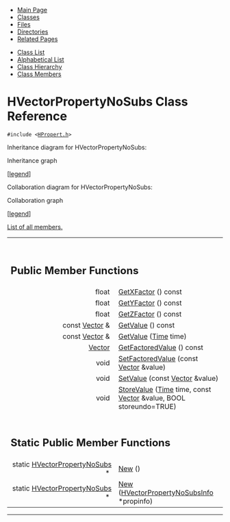 <div class="tabs">

- [Main Page](index.md)
- <span id="current">[Classes](annotated.md)</span>
- [Files](files.md)
- [Directories](dirs.md)
- [Related Pages](pages.md)

</div>

<div class="tabs">

- [Class List](annotated.md)
- [Alphabetical List](classes.md)
- [Class Hierarchy](hierarchy.md)
- [Class Members](functions.md)

</div>

# HVectorPropertyNoSubs Class Reference

`#include <`<a href="HPropert_8h-source.md" class="el"><code>HPropert.h</code></a>`>`

Inheritance diagram for HVectorPropertyNoSubs:

<span class="image placeholder" original-image-src="classHVectorPropertyNoSubs__inherit__graph.gif" original-image-title="" border="0" usemap="#HVectorPropertyNoSubs__inherit__map">Inheritance graph</span>

\[[legend](graph_legend.md)\]

Collaboration diagram for HVectorPropertyNoSubs:

<span class="image placeholder" original-image-src="classHVectorPropertyNoSubs__coll__graph.gif" original-image-title="" border="0" usemap="#HVectorPropertyNoSubs__coll__map">Collaboration graph</span>

\[[legend](graph_legend.md)\]

[List of all members.](classHVectorPropertyNoSubs-members.md)

<table data-border="0" data-cellpadding="0" data-cellspacing="0">
<colgroup>
<col style="width: 50%" />
<col style="width: 50%" />
</colgroup>
<tbody>
<tr>
<td></td>
<td></td>
</tr>
<tr>
<td colspan="2"><br />
&#10;<h2 id="public-member-functions">Public Member Functions</h2></td>
</tr>
<tr>
<td class="memItemLeft" style="text-align: right;" data-nowrap="" data-valign="top">float </td>
<td class="memItemRight" data-valign="bottom"><a href="classHVectorPropertyNoSubs.md#5d489cd30bc07762fc304afbc7237de0" class="el">GetXFactor</a> () const</td>
</tr>
<tr>
<td class="memItemLeft" style="text-align: right;" data-nowrap="" data-valign="top">float </td>
<td class="memItemRight" data-valign="bottom"><a href="classHVectorPropertyNoSubs.md#ffc2dced683a350c80195864fb0f541f" class="el">GetYFactor</a> () const</td>
</tr>
<tr>
<td class="memItemLeft" style="text-align: right;" data-nowrap="" data-valign="top">float </td>
<td class="memItemRight" data-valign="bottom"><a href="classHVectorPropertyNoSubs.md#b4732283e1857cdb41a00b5f0450d587" class="el">GetZFactor</a> () const</td>
</tr>
<tr>
<td class="memItemLeft" style="text-align: right;" data-nowrap="" data-valign="top">const <a href="classVector.md" class="el">Vector</a> &amp; </td>
<td class="memItemRight" data-valign="bottom"><a href="classHVectorPropertyNoSubs.md#327efd5d9ea06c9066f84f20ca5ae0fe" class="el">GetValue</a> () const</td>
</tr>
<tr>
<td class="memItemLeft" style="text-align: right;" data-nowrap="" data-valign="top">const <a href="classVector.md" class="el">Vector</a> &amp; </td>
<td class="memItemRight" data-valign="bottom"><a href="classHVectorPropertyNoSubs.md#6e0d7bac16384f7ce07565211ecb103c" class="el">GetValue</a> (<a href="classTime.md" class="el">Time</a> time)</td>
</tr>
<tr>
<td class="memItemLeft" style="text-align: right;" data-nowrap="" data-valign="top"><a href="classVector.md" class="el">Vector</a> </td>
<td class="memItemRight" data-valign="bottom"><a href="classHVectorPropertyNoSubs.md#76aa7be583d9365124b35e0ed7b185e1" class="el">GetFactoredValue</a> () const</td>
</tr>
<tr>
<td class="memItemLeft" style="text-align: right;" data-nowrap="" data-valign="top">void </td>
<td class="memItemRight" data-valign="bottom"><a href="classHVectorPropertyNoSubs.md#211cab0010b115e42c5829678a67dfed" class="el">SetFactoredValue</a> (const <a href="classVector.md" class="el">Vector</a> &amp;value)</td>
</tr>
<tr>
<td class="memItemLeft" style="text-align: right;" data-nowrap="" data-valign="top">void </td>
<td class="memItemRight" data-valign="bottom"><a href="classHVectorPropertyNoSubs.md#aeb9fbd1267e4a3a406426fb5d62186c" class="el">SetValue</a> (const <a href="classVector.md" class="el">Vector</a> &amp;value)</td>
</tr>
<tr>
<td class="memItemLeft" style="text-align: right;" data-nowrap="" data-valign="top">void </td>
<td class="memItemRight" data-valign="bottom"><a href="classHVectorPropertyNoSubs.md#bd90692a54c366f51a5a0208b704538a" class="el">StoreValue</a> (<a href="classTime.md" class="el">Time</a> time, const <a href="classVector.md" class="el">Vector</a> &amp;value, BOOL storeundo=TRUE)</td>
</tr>
<tr>
<td colspan="2"><br />
&#10;<h2 id="static-public-member-functions">Static Public Member Functions</h2></td>
</tr>
<tr>
<td class="memItemLeft" style="text-align: right;" data-nowrap="" data-valign="top">static <a href="classHVectorPropertyNoSubs.md" class="el">HVectorPropertyNoSubs</a> * </td>
<td class="memItemRight" data-valign="bottom"><a href="classHVectorPropertyNoSubs.md#3d9cbd41ce5e98d53ee169d9547259d7" class="el">New</a> ()</td>
</tr>
<tr>
<td class="memItemLeft" style="text-align: right;" data-nowrap="" data-valign="top">static <a href="classHVectorPropertyNoSubs.md" class="el">HVectorPropertyNoSubs</a> * </td>
<td class="memItemRight" data-valign="bottom"><a href="classHVectorPropertyNoSubs.md#ab9535717ea5e6a8fa3dae8ba50c3e0f" class="el">New</a> (<a href="classHVectorPropertyNoSubsInfo.md" class="el">HVectorPropertyNoSubsInfo</a> *propinfo)</td>
</tr>
</tbody>
</table>

------------------------------------------------------------------------

<span id="_details"></span>

